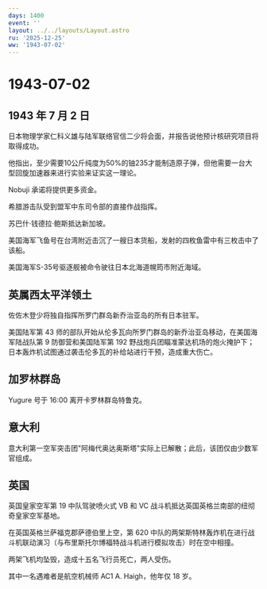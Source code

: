 ```yaml
---
days: 1400
event: ''
layout: ../../layouts/Layout.astro
ru: '2025-12-25'
ww: '1943-07-02'
---
```


# 1943-07-02

## 1943 年 7 月 2 日

日本物理学家仁科义雄与陆军联络官信二少将会面，并报告说他预计核研究项目将取得成功。

他指出，至少需要10公斤纯度为50%的铀235才能制造原子弹，但他需要一台大型回旋加速器来进行实验来证实这一理论。

Nobuji 承诺将提供更多资金。

希腊游击队受到盟军中东司令部的直接作战指挥。

苏巴什·钱德拉·鲍斯抵达新加坡。

美国海军飞鱼号在台湾附近击沉了一艘日本货船，发射的四枚鱼雷中有三枚击中了该船。

美国海军S-35号驱逐舰被命令驶往日本北海道幌筠市附近海域。

## 英属西太平洋领土

佐佐木登少将独自指挥所罗门群岛新乔治亚岛的所有日本驻军。

美国陆军第 43
师的部队开始从伦多瓦向所罗门群岛的新乔治亚岛移动，在美国海军陆战队第 9
防御营和美国陆军第 192
野战炮兵团瞄准蒙达机场的炮火掩护下；日本轰炸机试图通过袭击伦多瓦的补给站进行干预，造成重大伤亡。

## 加罗林群岛

Yugure 号于 16:00 离开卡罗林群岛特鲁克。

## 意大利

意大利第一空军突击团"阿梅代奥达奥斯塔"实际上已解散；此后，该团仅由少数军官组成。

## 英国

英国皇家空军第 19 中队驾驶喷火式 VB 和 VC
战斗机抵达英国英格兰南部的纽彻奇皇家空军基地。

在英国英格兰萨福克郡萨德伯里上空，第 620
中队的两架斯特林轰炸机在进行战斗机联动演习（与布里斯托尔博福特战斗机进行模拟攻击）时在空中相撞。

两架飞机均坠毁，造成十五名飞行员死亡，两人受伤。

其中一名遇难者是航空机械师 AC1 A. Haigh，他年仅 18 岁。